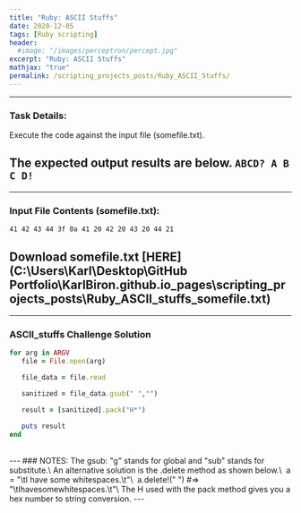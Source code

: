 ```yaml
---
title: "Ruby: ASCII Stuffs"
date: 2020-12-05
tags: [Ruby scripting]
header:
  #image: "/images/perceptron/percept.jpg"
excerpt: "Ruby: ASCII Stuffs"
mathjax: "true"
permalink: /scripting_projects_posts/Ruby_ASCII_Stuffs/
---
```


---
### Task Details:
Execute the code against the input file (somefile.txt).

The expected output results are below.
`ABCD?
A B C D!`
---

---
### Input File Contents (somefile.txt):
`41 42 43 44 3f 0a 41 20 42 20 43 20 44 21`

Download somefile.txt [HERE](C:\Users\Karl\Desktop\GitHub Portfolio\KarlBiron.github.io\_pages\scripting_projects_posts\Ruby_ASCII_stuffs_somefile.txt)
---

---
### ASCII_stuffs Challenge Solution
```ruby
for arg in ARGV
   file = File.open(arg)

   file_data = file.read

   sanitized = file_data.gsub(" ","")

   result = [sanitized].pack("H*")

   puts result
end
```
<br />
---
### NOTES:
The gsub: "g" stands for global and "sub" stands for substitute.\
An alternative solution is the .delete method as shown below.\
&nbsp;a = "\tI have some whitespaces.\t"\
&nbsp;a.delete!(" ")     #=>  "\tIhavesomewhitespaces.\t"\
The H used with the pack method gives you a hex number to string conversion.
---
